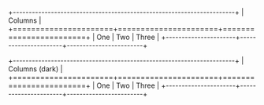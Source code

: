 +----------------------------------------------------------------------+
| Columns                                                              |
+======================+======================+========================+
| One                  | Two                  | Three                  |
+----------------------+----------------------+------------------------+

+----------------------------------------------------------------------+
| Columns (dark)                                                       |
+======================+======================+========================+
| One                  | Two                  | Three                  |
+----------------------+----------------------+------------------------+
